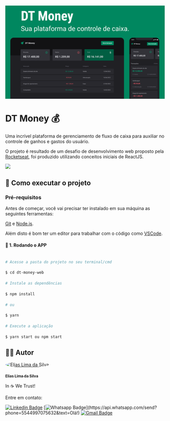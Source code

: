 ![preview](.github/preview.png)
# DT Money 💰
Uma incrível plataforma de gerenciamento de fluxo de caixa para auxiliar no controle de ganhos e gastos do usuário.

O projeto é resultado de um desafio de desenvolvimento web proposto pela [Rocketseat](https://github.com/Rocketseat), foi produzido utilizando conceitos iniciais de ReactJS.

<a href="[https://www.figma.com/file/ruqh1i9cJRW8VdQXTatOxg/RentX-V1](https://www.figma.com/community/file/1138814493269096792)">
<img src="https://user-images.githubusercontent.com/71772559/178192253-4fe4757c-de57-4878-a38c-a483c25670b1.png"/>
</a>

## [](https://github.com/eliaslma/dt-money-web) 🚀 Como executar o projeto

### Pré-requisitos

Antes de começar, você vai precisar ter instalado em sua máquina as seguintes ferramentas:

[Git](https://git-scm.com) e [Node.js](https://nodejs.org/en/).

Além disto é bom ter um editor para trabalhar com o código como [VSCode](https://code.visualstudio.com/).


#### 🧭 1. Rodando o APP

```bash

# Acesse a pasta do projeto no seu terminal/cmd

$ cd dt-money-web

# Instale as dependências

$ npm install

# ou

$ yarn

# Execute a aplicação

$ yarn start ou npm start
```

## [](https://github.com/eliaslma) 👨‍🚀 Autor


<a href="https://github.com/eliaslma">

 <img style="border-radius: 50%;" src="https://avatars.githubusercontent.com/u/70176310?v=4" width="100px;" alt="Elias Lima da Silva"/>

 <br />

 <sub><b>Elias Lima da Silva</b></sub></a>

In ☕ We Trust!

Entre em contato:

[![Linkedin Badge](https://img.shields.io/badge/-LinkedIn-blue?style=for-the-badge&logo=Linkedin&logoColor=white&link=https://www.linkedin.com/in/elias-lima-da-silva-a933a713a/)](https://www.linkedin.com/in/elias-lima-da-silva-a933a713a/)
[![Whatsapp Badge](https://img.shields.io/badge/-Whatsapp-4CA143?style=for-the-badge&labelColor=4CA143&logo=whatsapp&logoColor=white&link=https://api.whatsapp.com/send?phone=5544997075632&text=Olá!)](https://api.whatsapp.com/send?phone=5544997075632&text=Olá!)
[![Gmail Badge](https://img.shields.io/badge/-Gmail-c14438?style=for-the-badge&logo=Gmail&logoColor=white&link=mailto:sci.eliaslima@gmail.com)](mailto:sci.eliaslima@gmail.com)
